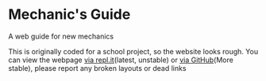 # Mechanic's Guide
A web guide for new mechanics

This is originally coded for a school project, so the website looks rough.
You can view the webpage [via repl.it](https://mechanic-guide--jeffersontan.repl.co/index.html)(latest, unstable) or [via GitHub](https://jeffersontan.github.io/Mechanic-guide/)(More stable), please report any broken layouts or dead links
